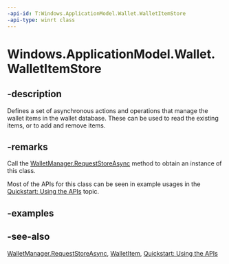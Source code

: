 ```yaml
---
-api-id: T:Windows.ApplicationModel.Wallet.WalletItemStore
-api-type: winrt class
---
```


<!-- Class syntax.
public class WalletItemStore : Windows.ApplicationModel.Wallet.IWalletItemStore
-->

# Windows.ApplicationModel.Wallet.WalletItemStore

## -description
Defines a set of asynchronous actions and operations that manage the wallet items in the wallet database. These can be used to read the existing items, or to add and remove items.

## -remarks
Call the [WalletManager.RequestStoreAsync](walletmanager_requeststoreasync_428591920.md) method to obtain an instance of this class.

Most of the APIs for this class can be seen in example usages in the [Quickstart: Using the   APIs](/previous-versions/windows/apps/dn631257(v=win.10)) topic.

## -examples

## -see-also
[WalletManager.RequestStoreAsync](walletmanager_requeststoreasync_428591920.md), [WalletItem](walletitem.md), [Quickstart: Using the   APIs](/previous-versions/windows/apps/dn631257(v=win.10))
